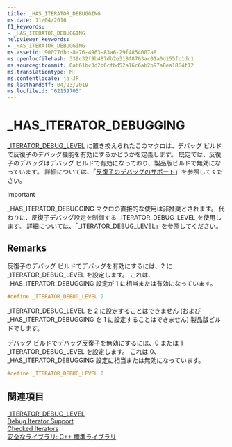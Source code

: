 ```yaml
---
title: _HAS_ITERATOR_DEBUGGING
ms.date: 11/04/2016
f1_keywords:
- _HAS_ITERATOR_DEBUGGING
helpviewer_keywords:
- _HAS_ITERATOR_DEBUGGING
ms.assetid: 90077dbb-8a76-4963-83a6-29f4854007a8
ms.openlocfilehash: 339c32f9b487db2e318f8763ac01a0d155fc1dc1
ms.sourcegitcommit: 0ab61bc3d2b6cfbd52a16c6ab2b97a8ea1864f12
ms.translationtype: MT
ms.contentlocale: ja-JP
ms.lasthandoff: 04/23/2019
ms.locfileid: "62159705"
---
```

# <a name="hasiteratordebugging"></a>_HAS_ITERATOR_DEBUGGING

[_ITERATOR_DEBUG_LEVEL](../standard-library/iterator-debug-level.md) に置き換えられたこのマクロは、デバッグ ビルドで反復子のデバッグ機能を有効にするかどうかを定義します。 既定では、反復子のデバッグはデバッグ ビルドで有効になっており、製品版ビルドで無効になっています。 詳細については、「[反復子のデバッグのサポート](../standard-library/debug-iterator-support.md)」を参照してください。

> [!IMPORTANT]
> _HAS_ITERATOR_DEBUGGING マクロの直接的な使用は非推奨とされます。 代わりに、反復子デバッグ設定を制御する _ITERATOR_DEBUG_LEVEL を使用します。 詳細については、「[_ITERATOR_DEBUG_LEVEL](../standard-library/iterator-debug-level.md)」を参照してください。

## <a name="remarks"></a>Remarks

反復子のデバッグ ビルドでデバッグを有効にするには、2 に _ITERATOR_DEBUG_LEVEL を設定します。 これは、_HAS_ITERATOR_DEBUGGING 設定が 1 に相当または有効になっています。

```cpp
#define _ITERATOR_DEBUG_LEVEL 2
```

_ITERATOR_DEBUG_LEVEL を 2 に設定することはできません (および _HAS_ITERATOR_DEBUGGING を 1 に設定することはできません) 製品版ビルドでします。

デバッグ ビルドでデバッグ反復子を無効にするには、0 または 1 _ITERATOR_DEBUG_LEVEL を設定します。 これは 0、_HAS_ITERATOR_DEBUGGING 設定に相当または無効になっています。

```cpp
#define _ITERATOR_DEBUG_LEVEL 0
```

## <a name="see-also"></a>関連項目

[_ITERATOR_DEBUG_LEVEL](../standard-library/iterator-debug-level.md)<br/>
[Debug Iterator Support](../standard-library/debug-iterator-support.md)<br/>
[Checked Iterators](../standard-library/checked-iterators.md)<br/>
[安全なライブラリ: C++ 標準ライブラリ](../standard-library/safe-libraries-cpp-standard-library.md)<br/>
